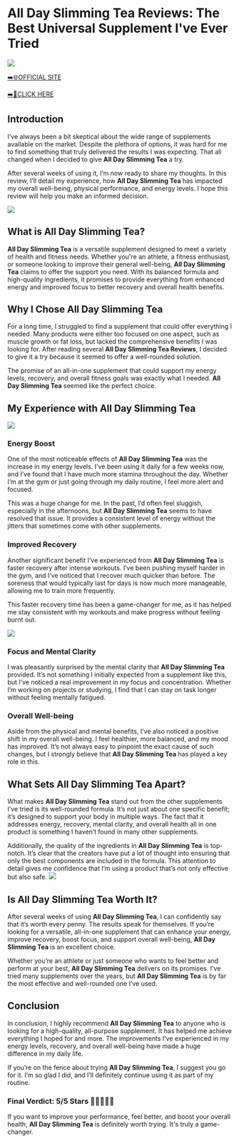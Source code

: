 # All Day Slimming Tea Reviews: The Best Universal Supplement I've Ever Tried

[![](https://static.vecteezy.com/system/resources/thumbnails/019/896/014/small/buy-now-gradient-button-with-cart-symbol-buy-now-illustration-png.png)](https://edetoop.top/lander/sugarpreland-1/slimmingtea.html) 

[➡️🌐OFFICIAL SITE](https://edetoop.top/lander/sugarpreland-1/slimmingtea.html) 

[➡️🔗CLICK HERE](https://edetoop.top/lander/sugarpreland-1/slimmingtea.html) 


## Introduction

I’ve always been a bit skeptical about the wide range of supplements available on the market. Despite the plethora of options, it was hard for me to find something that truly delivered the results I was expecting. That all changed when I decided to give **All Day Slimming Tea** a try.

After several weeks of using it, I’m now ready to share my thoughts. In this review, I’ll detail my experience, how **All Day Slimming Tea** has impacted my overall well-being, physical performance, and energy levels. I hope this review will help you make an informed decision. 

[![](https://wallpapers.com/images/hd/red-order-now-button-udg4jcj4arvn8b0n-2.png)](https://edetoop.top/lander/sugarpreland-1/slimmingtea.html)  

## What is All Day Slimming Tea?

**All Day Slimming Tea** is a versatile supplement designed to meet a variety of health and fitness needs. Whether you're an athlete, a fitness enthusiast, or someone looking to improve their general well-being, **All Day Slimming Tea** claims to offer the support you need. With its balanced formula and high-quality ingredients, it promises to provide everything from enhanced energy and improved focus to better recovery and overall health benefits.

## Why I Chose All Day Slimming Tea

For a long time, I struggled to find a supplement that could offer everything I needed. Many products were either too focused on one aspect, such as muscle growth or fat loss, but lacked the comprehensive benefits I was looking for. After reading several **All Day Slimming Tea Reviews**, I decided to give it a try because it seemed to offer a well-rounded solution.

The promise of an all-in-one supplement that could support my energy levels, recovery, and overall fitness goals was exactly what I needed. **All Day Slimming Tea** seemed like the perfect choice.

## My Experience with All Day Slimming Tea

[![](https://static.vecteezy.com/system/resources/thumbnails/019/896/014/small/buy-now-gradient-button-with-cart-symbol-buy-now-illustration-png.png)](https://edetoop.top/lander/sugarpreland-1/slimmingtea.html)

### Energy Boost

One of the most noticeable effects of **All Day Slimming Tea** was the increase in my energy levels. I’ve been using it daily for a few weeks now, and I’ve found that I have much more stamina throughout the day. Whether I’m at the gym or just going through my daily routine, I feel more alert and focused.

This was a huge change for me. In the past, I’d often feel sluggish, especially in the afternoons, but **All Day Slimming Tea** seems to have resolved that issue. It provides a consistent level of energy without the jitters that sometimes come with other supplements.

### Improved Recovery

Another significant benefit I’ve experienced from **All Day Slimming Tea** is faster recovery after intense workouts. I’ve been pushing myself harder in the gym, and I’ve noticed that I recover much quicker than before. The soreness that would typically last for days is now much more manageable, allowing me to train more frequently.

This faster recovery time has been a game-changer for me, as it has helped me stay consistent with my workouts and make progress without feeling burnt out.

[![](https://wallpapers.com/images/hd/red-order-now-button-udg4jcj4arvn8b0n-2.png)](https://edetoop.top/lander/sugarpreland-1/slimmingtea.html)  

### Focus and Mental Clarity

I was pleasantly surprised by the mental clarity that **All Day Slimming Tea** provided. It’s not something I initially expected from a supplement like this, but I’ve noticed a real improvement in my focus and concentration. Whether I’m working on projects or studying, I find that I can stay on task longer without feeling mentally fatigued.

### Overall Well-being

Aside from the physical and mental benefits, I’ve also noticed a positive shift in my overall well-being. I feel healthier, more balanced, and my mood has improved. It’s not always easy to pinpoint the exact cause of such changes, but I strongly believe that **All Day Slimming Tea** has played a key role in this.

## What Sets All Day Slimming Tea Apart?

What makes **All Day Slimming Tea** stand out from the other supplements I’ve tried is its well-rounded formula. It’s not just about one specific benefit; it’s designed to support your body in multiple ways. The fact that it addresses energy, recovery, mental clarity, and overall health all in one product is something I haven’t found in many other supplements.

Additionally, the quality of the ingredients in **All Day Slimming Tea** is top-notch. It’s clear that the creators have put a lot of thought into ensuring that only the best components are included in the formula. This attention to detail gives me confidence that I’m using a product that’s not only effective but also safe.
[![](https://static.vecteezy.com/system/resources/thumbnails/019/896/014/small/buy-now-gradient-button-with-cart-symbol-buy-now-illustration-png.png)](https://edetoop.top/lander/sugarpreland-1/slimmingtea.html)
## Is All Day Slimming Tea Worth It?

After several weeks of using **All Day Slimming Tea**, I can confidently say that it’s worth every penny. The results speak for themselves. If you’re looking for a versatile, all-in-one supplement that can enhance your energy, improve recovery, boost focus, and support overall well-being, **All Day Slimming Tea** is an excellent choice.

Whether you’re an athlete or just someone who wants to feel better and perform at your best, **All Day Slimming Tea** delivers on its promises. I’ve tried many supplements over the years, but **All Day Slimming Tea** is by far the most effective and well-rounded one I’ve used.

## Conclusion

In conclusion, I highly recommend **All Day Slimming Tea** to anyone who is looking for a high-quality, all-purpose supplement. It has helped me achieve everything I hoped for and more. The improvements I’ve experienced in my energy levels, recovery, and overall well-being have made a huge difference in my daily life.

If you’re on the fence about trying **All Day Slimming Tea**, I suggest you go for it. I’m so glad I did, and I’ll definitely continue using it as part of my routine.

### Final Verdict: 5/5 Stars 🌟🌟🌟🌟🌟

If you want to improve your performance, feel better, and boost your overall health, **All Day Slimming Tea** is definitely worth trying. It's truly a game-changer.
